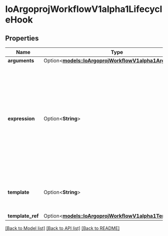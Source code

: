 # IoArgoprojWorkflowV1alpha1LifecycleHook

## Properties

Name | Type | Description | Notes
------------ | ------------- | ------------- | -------------
**arguments** | Option<[**models::IoArgoprojWorkflowV1alpha1Arguments**](io.argoproj.workflow.v1alpha1.Arguments.md)> |  | [optional]
**expression** | Option<**String**> | Expression is a condition expression for when a node will be retried. If it evaluates to false, the node will not be retried and the retry strategy will be ignored | [optional]
**template** | Option<**String**> | Template is the name of the template to execute by the hook | [optional]
**template_ref** | Option<[**models::IoArgoprojWorkflowV1alpha1TemplateRef**](io.argoproj.workflow.v1alpha1.TemplateRef.md)> |  | [optional]

[[Back to Model list]](../README.md#documentation-for-models) [[Back to API list]](../README.md#documentation-for-api-endpoints) [[Back to README]](../README.md)


